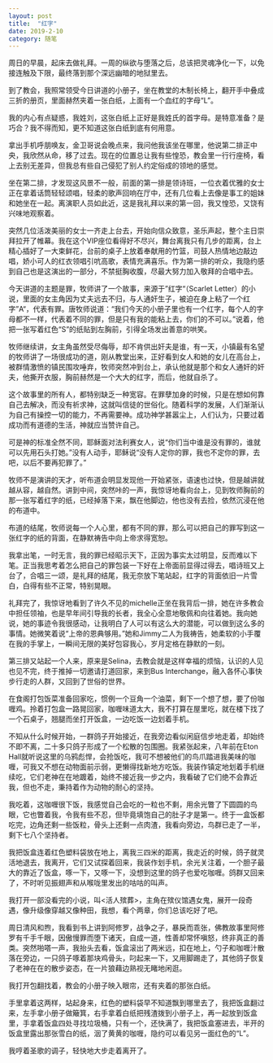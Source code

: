 ```yaml
---
layout: post
title:  "红字"
date: 2019-2-10
category: 随笔
---
```

周日的早晨，起床去做礼拜。一周的纵欲与堕落之后，总该把灵魂净化一下，以免接连触及下限，最终落到那个深远幽暗的地狱里去。

到了教会，我照常领受今日讲道的小册子，坐在教堂的木制长椅上，翻开手中叠成三折的册页，里面赫然夹着一张白纸，上面有一个血红的字母“L”。

我的内心有点疑惑，我姓刘，这张白纸上正好是我姓氏的首字母。是特意准备？是巧合？我不得而知，更不知道这张白纸到底有何用意。

拿出手机呼朋唤友，金卫哥说会晚点来，我问他我该坐在哪里，他说第二排正中央，我欣然从命，移了过去。现在的位置总让我有些惶恐，教会里一行行座椅，看上去别无差异，但我总有些自己侵犯了别人约定俗成的领地的感觉。

坐在第二排，才发现这风景不一般，前面的第一排是领诗班，一位衣着优雅的女士正在拿着话筒轻轻颂唱，轻柔的歌声回响在厅中，还有几位看上去像是事工的姐妹和她坐在一起。离演职人员如此近，这是我礼拜以来的第一回，我又惶恐，又饶有兴味地观察着。
<!-- more -->

突然几位活泼美丽的女士一齐走上台去，开始向信众致意，圣乐声起，整个主日崇拜拉开了帷幕。我在这个VIP座位看得好不尽兴，舞台离我只有几步的距离，台上精心插好了一大束鲜花，台前的桌子上放着奉献用的竹篮，司鼓人热情地边敲边唱，娇小可人的红衣领唱引吭高歌，表情充满喜乐。作为第一排的听众，我隐约感到自己也是这演出的一部分，不禁挺胸收腹，尽最大努力加入敬拜的合唱中去。

今天讲道的主题是罪，牧师讲了一个故事，来源于”红字“（Scarlet Letter）的小说，里面的女主角因为丈夫远去不归，与人通奸生子，被迫在身上粘了一个红字”A“，代表有罪。唐牧师说道：“我们今天的小册子里也有一个红字，每个人的字母都不一样，代表着不同的罪，但是只有我的能粘上去，你们的不可以。”说着，他把一张写着红色“S”的纸贴到左胸前，引得全场发出善意的哄笑。

牧师继续讲，女主角虽然受尽侮辱，却不肯供出奸夫是谁，有一天，小镇最有名望的牧师讲了一场很成功的道，刚从教堂出来，正好看到女人和她的女儿在高台上，被群情激愤的镇民围攻唾弃，牧师突然冲到台上，承认他就是那个和女人通奸的奸夫，他撕开衣服，胸前赫然是一个大大的红字，而后，他就自杀了。

这个故事里的所有人，都特别缺乏一种宽容。在罪孽加身的时候，只是在想如何靠自己去解决，而没有祈求神，这就叫信徒的世俗化。随着科学的发展，人们渐渐认为自己有操控一切的能力，不再需要神。成功神学甚嚣尘上，人们认为，只要过着成功而有道德的生活，神就应当赞许自己。

可是神的标准全然不同，耶稣面对法利赛女人，说“你们当中谁是没有罪的，谁就可以先用石头打她。”没有人动手，耶稣说“没有人定你的罪，我也不定你的罪，去吧，以后不要再犯罪了。”

牧师不是演讲的天才，听布道会明显发现他一开始紧张，语速也过快，但是越讲就越从容，越自然。讲到中间，突然咔的一声，我惊讶地看向台上，见到牧师胸前的那一张写着红字的纸，已经掉落下来，飘在他脚边，他也没有去捡，依然沉浸在他的布道中。

布道的结尾，牧师说每一个人心里，都有不同的罪，那么可以把自己的罪写到这一张红字的纸的背面，在静默祷告中向上帝求得宽恕。

我拿出笔，一时无言，我的罪已经昭示天下，正因为事实太过明显，反而难以下笔。正当我思考着怎么把自己的罪包装一下好在上帝面前显得过得去，唱诗班又上台了，合唱三一颂，是礼拜的结尾，我无奈放下笔站起，红字的背面依旧一片雪白，白得有些不正常，特别晃眼。

礼拜完了，我惊讶地看到了许久不见的michelle正坐在我背后一排，她在许多教会中担任领袖，也是早年间引导我的长者，我全心全意地敬佩和向往着她。我向她说，她的事迹令我很感动，让我明白了人可以有这么大的潜能，可以做到这么多的事情。她微笑着说“上帝的恩典够用。”她和Jimmy二人为我祷告，她柔软的小手覆在我的手掌上，一瞬间无限的美好包容我心，岁月定格在静默的一刻。

第三排又站起一个人来，原来是Selina，去教会就是这样幸福的烦恼，认识的人见也见不完，终于推掉一切邀请打道回家，来到Bus Interchange，融入各怀心事快步行走的人群，又回到了世俗的世界。

在食阁打包饭菜准备回家吃，惯例一个豆角一个油菜，剩下一个想了想，要了份咖喱鸡。拎着打包盒一路晃回家，咖喱味道太大，我不打算在屋里吃，就在楼下找了一个石桌子，翘腿而坐打开饭盒，一边吃饭一边划着手机。

不知从什么时候开始，一群鸽子开始接近，在我旁边看似闲庭信步地走着，却始终不即不离，二十多只鸽子形成了一个松散的包围圈。我紧张起来，八年前在Eton Hall就听说这里的乌鸦彪悍，会抢饭吃，我可不想被他们的鸟爪踏进我美味的咖喱，可我又不想在动物面前示弱，更懒得找新地方吃饭。我装作镇定地划着手机继续吃，它们老神在在地踱着，始终不接近我一步之内，我看破了它们绝不会靠近我，但也不走，秉持着作为动物的耐心的坚持。

我吃着，这咖喱很下饭，我感觉自己会吃的一粒也不剩，用余光瞥了下圆圆的鸟眼，它也瞥着我，令我有些不忍，但毕竟填饱自己的肚子才是第一。终于一盒饭都吃完，边角还剩一些饭粒，骨头上还剩一点肉渣，我看向旁边，鸟群已走了一半，剩下七八个坚持者。

我把饭盒连着红色塑料袋放在地上，离我三四米的距离，我走近的时候，鸽子就灵活地退去，我离开，它们又试探着回来，我装作划手机，余光关注着，一个胆子最大的靠近了饭盒，啄一下，又啄一下，没想到这里的鸽子也爱吃咖喱。鸽群又回来了，不时听见振翅声和从喉咙里发出的咕咕的叫声。

我打开一部没看完的小说，叫<活人殡葬>，主角在殡仪馆遇女鬼，展开一段奇遇，像升级像穿越又像种田，我想，看个两章，你们总该吃好了吧。

周日清风和煦，我看到书上讲到阿修罗，战争之子，暴戾而乖张，佛教故事里阿修罗有千手千眼，因傲慢罪而堕下诸天，自成一道，性善却常怀嗔怒，终非真正的善类。突然啪嗒一声，我抬头去看，饭盒滚出了两米远，扣在地上，勺子和咖喱汁散落在旁边，一只鸽子啄着那块鸡骨头，叼起来一下，又用脚踢走了，其他鸽子恢复了老神在在的散步姿态，在一片狼藉边熟视无睹地闲逛。

我打开包翻找着，教会的小册子映入眼帘，还有夹着的那张白纸。

手里拿着这两样，站起身来，红色的塑料袋早不知道飘到哪里去了，我把饭盒翻过来，左手拿小册子做簸箕，右手拿着白纸把残渣拨到小册子上，再一起放到饭盒里，手拿着饭盒四处寻找垃圾桶，只有一个，还快满了，我把饭盒塞进去，半开的饭盒里露出那张雪白的纸，洇了黄黄的咖喱，隐约可以看见另一面红色的“L”。

我哼着圣歌的调子，轻快地大步走着离开了。